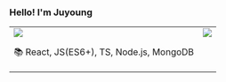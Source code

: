 
### Hello! I'm Juyoung
<table>
 <tr>
<td valign="top"><img src="http://img.shields.io/badge/-Tech%20blog-black?style=flat-square&logo=github&link=https://velog.io/@ken1204" />

📚  React, JS(ES6+), TS, Node.js, MongoDB
</td>

<td valign="top">
<img src="https://github-readme-stats.vercel.app/api?username=tTab1204&show_icons=true&theme=tokyonight" />
</td>
 </tr>
</table> 

<!-- <table> 
  <tr>
    <td valign="top"><img src="src"/></td>
    <td valign="top"><img src="src"/></td>
  </tr> -->

